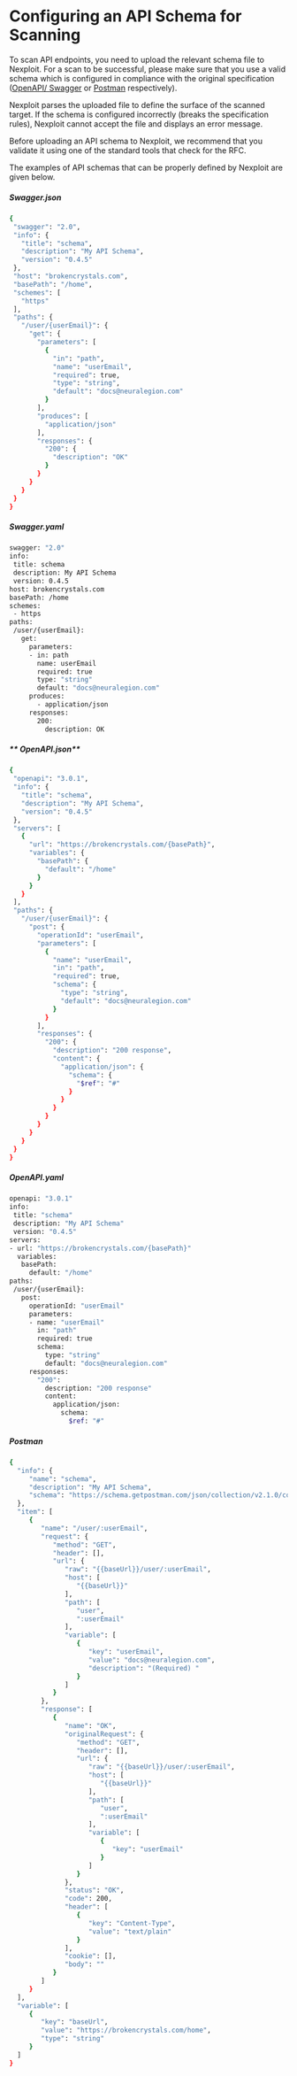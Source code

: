 # Configuring an API Schema for Scanning
To scan API endpoints, you need to upload the relevant schema file to Nexploit. For a scan to be successful, please make sure that you use a valid schema which is configured in compliance with the original specification ([OpenAPI/ Swagger](https://swagger.io/specification/) or [Postman](https://schema.postman.com/) respectively). 

Nexploit parses the uploaded file to define the surface of the scanned target. If the schema is configured incorrectly (breaks the specification rules), Nexploit cannot accept the file and displays an error message.

Before uploading an API schema to Nexploit, we recommend that you validate it using one of the standard tools that check for the RFC.

The examples of API schemas that can be properly defined by Nexploit are given below.

<!-- tabs:start -->

##### **Swagger.json**

```bash
{
 "swagger": "2.0",
 "info": {
   "title": "schema",
   "description": "My API Schema",
   "version": "0.4.5"
 },
 "host": "brokencrystals.com",
 "basePath": "/home",
 "schemes": [
   "https"
 ],
 "paths": {
   "/user/{userEmail}": {
     "get": {
       "parameters": [
         {
           "in": "path",
           "name": "userEmail",
           "required": true,
           "type": "string",
           "default": "docs@neuralegion.com"
         }
       ],
       "produces": [
         "application/json"
       ],
       "responses": {
         "200": {
           "description": "OK"
         }
       }
     }
   }
 }
}

```

##### **Swagger.yaml**
```bash
swagger: "2.0"
info:
 title: schema
 description: My API Schema
 version: 0.4.5
host: brokencrystals.com
basePath: /home
schemes:
 - https
paths:
 /user/{userEmail}:
   get:
     parameters:
     - in: path
       name: userEmail
       required: true
       type: "string"
       default: "docs@neuralegion.com"
     produces:
       - application/json
     responses:
       200:
         description: OK

```

##### ** OpenAPI.json**

```bash
{
 "openapi": "3.0.1",
 "info": {
   "title": "schema",
   "description": "My API Schema",
   "version": "0.4.5"
 },
 "servers": [
   {
     "url": "https://brokencrystals.com/{basePath}",
     "variables": {
       "basePath": {
         "default": "/home"
       }
     }
   }
 ],
 "paths": {
   "/user/{userEmail}": {
     "post": {
       "operationId": "userEmail",
       "parameters": [
         {
           "name": "userEmail",
           "in": "path",
           "required": true,
           "schema": {
             "type": "string",
             "default": "docs@neuralegion.com"
           }
         }
       ],
       "responses": {
         "200": {
           "description": "200 response",
           "content": {
             "application/json": {
               "schema": {
                 "$ref": "#"
               }
             }
           }
         }
       }
     }
   }
 }
}

```

##### **OpenAPI.yaml**

```bash
openapi: "3.0.1"
info:
 title: "schema"
 description: "My API Schema"
 version: "0.4.5"
servers:
- url: "https://brokencrystals.com/{basePath}"
  variables:
   basePath:
     default: "/home"
paths:
 /user/{userEmail}:
   post:
     operationId: "userEmail"
     parameters:
     - name: "userEmail"
       in: "path"
       required: true
       schema:
         type: "string"
         default: "docs@neuralegion.com"
     responses:
       "200":
         description: "200 response"
         content:
           application/json:
             schema:
               $ref: "#"

```


##### **Postman**
```bash
{
  "info": {
     "name": "schema",
     "description": "My API Schema",
     "schema": "https://schema.getpostman.com/json/collection/v2.1.0/collection.json"
  },
  "item": [
     {
        "name": "/user/:userEmail",
        "request": {
           "method": "GET",
           "header": [],
           "url": {
              "raw": "{{baseUrl}}/user/:userEmail",
              "host": [
                 "{{baseUrl}}"
              ],
              "path": [
                 "user",
                 ":userEmail"
              ],
              "variable": [
                 {
                    "key": "userEmail",
                    "value": "docs@neuralegion.com",
                    "description": "(Required) "
                 }
              ]
           }
        },
        "response": [
           {
              "name": "OK",
              "originalRequest": {
                 "method": "GET",
                 "header": [],
                 "url": {
                    "raw": "{{baseUrl}}/user/:userEmail",
                    "host": [
                       "{{baseUrl}}"
                    ],
                    "path": [
                       "user",
                       ":userEmail"
                    ],
                    "variable": [
                       {
                          "key": "userEmail"
                       }
                    ]
                 }
              },
              "status": "OK",
              "code": 200,
              "header": [
                 {
                    "key": "Content-Type",
                    "value": "text/plain"
                 }
              ],
              "cookie": [],
              "body": ""
           }
        ]
     }
  ],
  "variable": [
     {
        "key": "baseUrl",
        "value": "https://brokencrystals.com/home",
        "type": "string"
     }
  ]
}
 

```

<!-- tabs:end -->